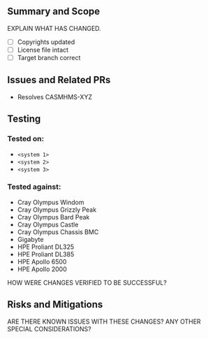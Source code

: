 ## Summary and Scope

EXPLAIN WHAT HAS CHANGED.

- [ ] Copyrights updated
- [ ] License file intact
- [ ] Target branch correct

## Issues and Related PRs

* Resolves CASMHMS-XYZ

## Testing

### Tested on:

* `<system 1>`
* `<system 2>`
* `<system 3>`

### Tested against:
* Cray Olympus Windom
* Cray Olympus Grizzly Peak
* Cray Olympus Bard Peak
* Cray Olympus Castle
* Cray Olympus Chassis BMC
* Gigabyte
* HPE Proliant DL325
* HPE Proliant DL385
* HPE Apollo 6500
* HPE Apollo 2000

HOW WERE CHANGES VERIFIED TO BE SUCCESSFUL?

## Risks and Mitigations

ARE THERE KNOWN ISSUES WITH THESE CHANGES?
ANY OTHER SPECIAL CONSIDERATIONS?
